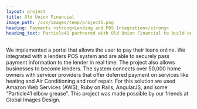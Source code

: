 ```yaml
---
layout: project
title: Old Union Financial
image_path: /css/images/temp/project5.png
heading: Payments <strong>Lending and POS Integration</strong>
heading_text: Particle41 partnered with Old Union Financial to build an integrated loan payment and lending portal.
---
```


<p>
We implemented a portal that allows the user to pay their loans online. We integrated with a lenders POS system and are able to securely pass payment information to the lender in real time. The project also allows businesses to become lenders. The system connects over 50,000 home owners with servicer providers that offer deferred payment on services like heating and Air Conditioning and roof repair. For this solution we used Amazon Web Services (AWS), Ruby on Rails, AngularJS, and some “Particle41 elbow grease”. This project was made possible by our friends at Global Images Design.	
</p>
